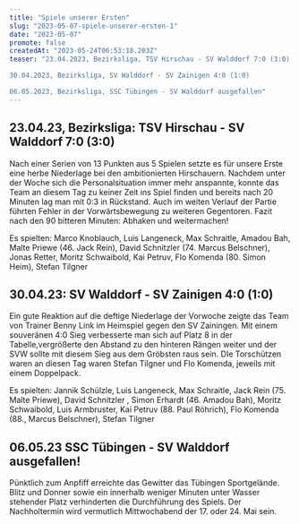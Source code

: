 ```yaml
---
title: "Spiele unserer Ersten"
slug: "2023-05-07-spiele-unserer-ersten-1"
date: "2023-05-07"
promote: false
createdAt: "2023-05-24T06:53:18.203Z"
teaser: "23.04.2023, Bezirksliga, TSV Hirschau - SV Walddorf 7:0 (3:0)

30.04.2023, Bezirksliga, SV Walddorf - SV Zainigen 4:0 (1:0)

06.05.2023, Bezirksliga, SSC Tübingen - SV Walddorf ausgefallen"
---
```

## 23.04.23, Bezirksliga: TSV Hirschau - SV Walddorf 7:0 (3:0)

Nach einer Serien von 13 Punkten aus 5 Spielen setzte es für unsere Erste eine herbe Niederlage bei den ambitionierten Hirschauern. Nachdem unter der Woche sich die Personalsituation immer mehr anspannte, konnte das Team an diesem Tag zu keiner Zeit ins Spiel finden und bereits nach 20 Minuten lag man mit 0:3 in Rückstand. Auch im weiten Verlauf der Partie führten Fehler in der Vorwärtsbewegung zu weiteren Gegentoren. Fazit nach den 90 bitteren Minuten: Abhaken und weitermachen!

Es spielten: Marco Knoblauch, Luis Langeneck, Max Schraitle, Amadou Bah, Malte Priewe (46. Jack Rein), David Schnitzler (74. Marcus Belschner), Jonas Retter, Moritz Schwaibold, Kai Petruv, Flo Komenda (80. Simon Heim), Stefan Tilgner

## 30.04.23: SV Walddorf - SV Zainigen 4:0 (1:0)

Ein gute Reaktion auf die deftige Niederlage der Vorwoche zeigte das Team von Trainer Benny Link im Heimspiel gegen den SV Zainingen. Mit einem souveränen 4:0 Sieg verbesserte man sich auf Platz 8 in der Tabelle,vergrößerte den Abstand zu den hinteren Rängen weiter und der SVW sollte mit diesem Sieg aus dem Gröbsten raus sein. DIe Torschützen waren an diesen Tag waren Stefan Tilgner und Flo Komenda, jeweils mit einem Doppelpack.

Es spielten: Jannik Schülzle, Luis Langeneck, Max Schraitle, Jack Rein (75. Malte Priewe), David Schnitzler , Simon Erhardt (46. Amadou Bah), Moritz Schwaibold, Luis Armbruster, Kai Petruv (88. Paul Röhrich), Flo Komenda (88., Marcus Belschner), Stefan Tilgner

## 06.05.23 SSC Tübingen - SV Walddorf ausgefallen!

Pünktlich zum Anpfiff erreichte das Gewitter das Tübingen Sportgelände. Blitz und Donner sowie ein innerhalb weniger Minuten unter Wasser stehender Platz verhinderten die Durchführung des Spiels. Der Nachholtermin wird vermutlich Mittwochabend der 17. oder 24. Mai sein.
